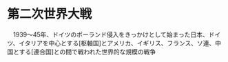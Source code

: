 # 第二次世界大戦
　1939～45年、ドイツのポーランド侵入をきっかけとして始まった日本、ドイツ、イタリアを中心とする[枢軸国]とアメリカ、イギリス、フランス、ソ連、中国とする[連合国]との間で戦われた世界的な規模の戦争
